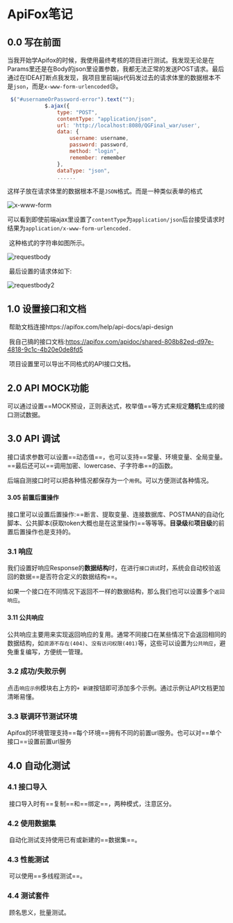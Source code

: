 # ApiFox笔记

## 0.0	写在前面

​	当我开始学Apifox的时候，我使用最终考核的项目进行测试。我发现无论是在Params里还是在Body的json里设置参数，我都无法正常的发送POST请求。最后通过在IDEA打断点我发现，我项目里前端js代码发过去的请求体里的数据根本不是`json`，而是`x-www-form-urlencoded`:cry:。

```javascript
 $("#usernameOrPassword-error").text("");
            $.ajax({
                type: "POST",
                contentType: "application/json",
                url: 'http://localhost:8080/QGFinal_war/user',
                data: {
                    username: username,
                    password: password,
                    method: "login",
                    remember: remember
                },
                dataType: "json",
                ......
```

​	这样子放在请求体里的数据根本不是`JSON`格式。而是一种类似表单的格式

![x-www-form](https://mytyporapicute.oss-cn-guangzhou.aliyuncs.com/typoraPics/x-www-form.png)

​	可以看到即使前端ajax里设置了`contentType`为`application/json`后台接受请求时结果为`application/x-www-form-urlencoded.`

​	这种格式的字符串如图所示。

![requestbody](https://mytyporapicute.oss-cn-guangzhou.aliyuncs.com/typoraPics/requestbody.png)

​	最后设置的请求体如下:

![requestbody2](https://mytyporapicute.oss-cn-guangzhou.aliyuncs.com/typoraPics/requestbody2.png)

## 1.0	设置接口和文档

​	帮助文档连接https://apifox.com/help/api-docs/api-design

​	我自己搞的接口文档:https://apifox.com/apidoc/shared-808b82ed-d97e-4818-9c1c-4b20e0de8fd5

​	项目设置里可以导出不同格式的API接口文档。

## 2.0	API MOCK功能

​	可以通过设置==MOCK预设，正则表达式，枚举值==等方式来规定**随机**生成的接口测试数据。

## 3.0	API 调试

​	接口请求参数可以设置==动态值==，也可以支持==常量、环境变量、全局变量。==最后还可以==调用加密、lowercase、子字符串==的函数。

​	后端自测接口时可以把各种情况都保存为一个`用例`。可以方便测试各种情况。

#### 3.05	前置后置操作

​	接口里可以设置后置操作:==断言、提取变量、连接数据库、POSTMAN的自动化脚本、公共脚本(获取token大概也是在这里操作)==等等等。**目录级**和**项目级**的前置后置操作也是支持的。

### 3.1	响应

​	我们设置好响应Response的**数据结构**时，在进行`接口调试`时，系统会自动校验返回的数据==是否符合定义的数据结构==。

​	如果一个接口在不同情况下返回不一样的数据结构，那么我们也可以设置多个`返回响应`。

#### 3.11	公共响应

​	公共响应主要用来实现返回响应的复用。通常不同接口在某些情况下会返回相同的数据结构，如`资源不存在(404)`、`没有访问权限(401)`等，这些可以设置为`公共响应`，避免重复编写，方便统一管理。

### 3.2	成功/失败示例

​	点击`响应示例`模块右上方的`+ 新建`按钮即可添加多个示例。通过示例让API文档更加清晰易懂。

### 3.3	联调环节测试环境

​	Apifox的环境管理支持==每个环境==拥有不同的前置url服务。也可以对==单个接口==设置前置url服务

## 4.0	自动化测试

### 4.1	接口导入

​	接口导入时有==复制==和==绑定==，两种模式，注意区分。

### 4.2	使用数据集

​	自动化测试支持使用已有或新建的==数据集==。

### 4.3	性能测试

​	可以使用==多线程测试==。 

### 4.4	测试套件

​	顾名思义，批量测试。


